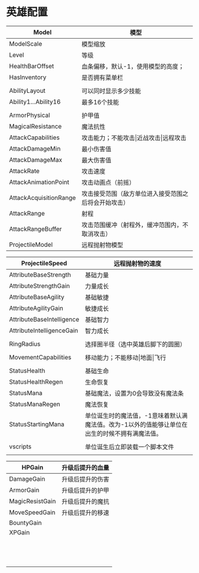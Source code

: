 # 英雄配置


| Model                  | 模型                         |
| ---------------------- | -------------------------- |
| ModelScale             | 模型缩放                       |
| Level                  | 等级                         |
| HealthBarOffset        | 血条偏移，默认-1，使用模型的高度；         |
| HasInventory           | 是否拥有菜单栏                    |
|                        |                            |
| AbilityLayout          | 可以同时显示多少技能                 |
| Ability1…Ability16     | 最多16个技能                    |
|                        |                            |
| ArmorPhysical          | 护甲值                        |
| MagicalResistance      | 魔法抗性                       |
| AttackCapabilities     | 攻击能力；不能攻击\|近战攻击\|远程攻击      |
| AttackDamageMin        | 最小伤害值                      |
| AttackDamageMax        | 最大伤害值                      |
| AttackRate             | 攻击速度                       |
| AttackAnimationPoint   | 攻击动画点（前摇）                  |
| AttackAcquisitionRange | 攻击接受范围（敌方单位进入接受范围之后将会开始攻击） |
| AttackRange            | 射程                         |
| AttackRangeBuffer      | 攻击范围缓冲（射程外，缓冲范围内，不取消攻击）    |
| ProjectileModel        | 远程抛射物模型                    |

| ProjectileSpeed           | 远程抛射物的速度                                 |
| ------------------------- | ---------------------------------------- |
| AttributeBaseStrength     | 基础力量                                     |
| AttributeStrengthGain     | 力量成长                                     |
| AttributeBaseAgility      | 基础敏捷                                     |
| AttributeAgilityGain      | 敏捷成长                                     |
| AttributeBaseIntelligence | 基础智力                                     |
| AttributeIntelligenceGain | 智力成长                                     |
|                           |                                          |
| RingRadius                | 选择圈半径（选中英雄后脚下的圆圈）                        |
|                           |                                          |
| MovementCapabilities      | 移动能力；不能移动\|地面\|飞行                        |
|                           |                                          |
| StatusHealth              | 基础生命                                     |
| StatusHealthRegen         | 生命恢复                                     |
| StatusMana                | 基础魔法，设置为0会导致没有魔法条                        |
| StatusManaRegen           | 魔法恢复                                     |
| StatusStartingMana        | 单位诞生时的魔法值，-1意味着默认满魔法值。改为-1以外的值能够让单位在出生的时候不拥有满魔法值。 |
|                           |                                          |
| vscripts                  | 单位诞生后立即装载一个脚本文件                          |
|                           |                                          |

| HPGain          | 升级后提升的血量 |
| --------------- | -------- |
| DamageGain      | 升级后提升的伤害 |
| ArmorGain       | 升级后提升的护甲 |
| MagicResistGain | 升级后提升的魔抗 |
| MoveSpeedGain   | 升级后提升的移速 |
| BountyGain      |          |
| XPGain          |          |
|                 |          |
|                 |          |
|                 |          |
|                 |          |
|                 |          |
|                 |          |
|                 |          |
|                 |          |
|                 |          |
|                 |          |
|                 |          |
|                 |          |
|                 |          |



